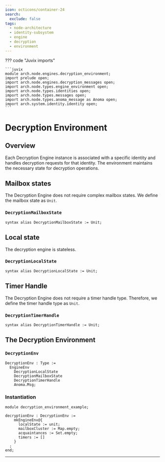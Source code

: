 ```yaml
---
icon: octicons/container-24
search:
  exclude: false
tags:
  - node-architecture
  - identity-subsystem
  - engine
  - decryption
  - environment
---
```


??? code "Juvix imports"

    ```juvix
    module arch.node.engines.decryption_environment;
    import prelude open;
    import arch.node.engines.decryption_messages open;
    import arch.node.types.engine_environment open;
    import arch.node.types.identities open;
    import arch.node.types.messages open;
    import arch.node.types.anoma_message as Anoma open;
    import arch.system.identity.identity open;
    ```

# Decryption Environment

## Overview

Each Decryption Engine instance is associated with a specific identity and
handles decryption requests for that identity. The environment maintains the
necessary state for decryption operations.

## Mailbox states

The Decryption Engine does not require complex mailbox states. We define the
mailbox state as `Unit`.

### `DecryptionMailboxState`

```juvix
syntax alias DecryptionMailboxState := Unit;
```

## Local state

The decryption engine is stateless.

### `DecryptionLocalState`

```juvix
syntax alias DecryptionLocalState := Unit;
```

## Timer Handle

The Decryption Engine does not require a timer handle type. Therefore, we define
the timer handle type as `Unit`.

### `DecryptionTimerHandle`

```juvix
syntax alias DecryptionTimerHandle := Unit;
```

## The Decryption Environment

### `DecryptionEnv`

```juvix
DecryptionEnv : Type :=
  EngineEnv
    DecryptionLocalState
    DecryptionMailboxState
    DecryptionTimerHandle
    Anoma.Msg;
```

### Instantiation

<!-- --8<-- [start:decryptionEnv] -->
```juvix extract-module-statements
module decryption_environment_example;

decryptionEnv : DecryptionEnv :=
    mkEngineEnv@{
      localState := unit;
      mailboxCluster := Map.empty;
      acquaintances := Set.empty;
      timers := []
    }
  ;
end;
```
<!-- --8<-- [end:decryptionEnv] -->

---